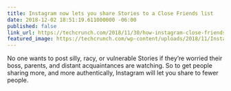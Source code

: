 ```yaml
---
title: Instagram now lets you share Stories to a Close Friends list
date: 2018-12-02 18:51:19.611000000 -06:00
published: false
link_url: https://techcrunch.com/2018/11/30/how-instagram-close-friends-works/
featured_image: https://techcrunch.com/wp-content/uploads/2018/11/Instagram-Close-Friends.png?w=739
---
```


No one wants to post silly, racy, or vulnerable Stories if they’re worried their boss, parents, and distant acquaintances are watching. So to get people sharing more, and more authentically, Instagram will let you share to fewer people.